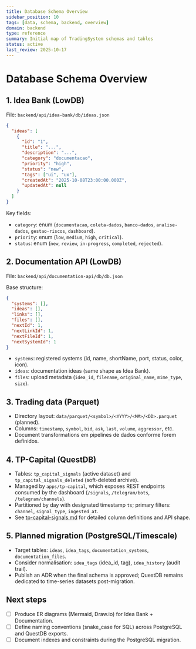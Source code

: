 ```yaml
---
title: Database Schema Overview
sidebar_position: 10
tags: [data, schema, backend, overview]
domain: backend
type: reference
summary: Initial map of TradingSystem schemas and tables
status: active
last_review: 2025-10-17
---
```


# Database Schema Overview

## 1. Idea Bank (LowDB)

File: `backend/api/idea-bank/db/ideas.json`

```json
{
  "ideas": [
    {
      "id": "1",
      "title": "...",
      "description": "...",
      "category": "documentacao",
      "priority": "high",
      "status": "new",
      "tags": ["ui", "ux"],
      "createdAt": "2025-10-08T23:00:00.000Z",
      "updatedAt": null
    }
  ]
}
```

Key fields:
- `category`: enum (`documentacao`, `coleta-dados`, `banco-dados`, `analise-dados`, `gestao-riscos`, `dashboard`).
- `priority`: enum (`low`, `medium`, `high`, `critical`).
- `status`: enum (`new`, `review`, `in-progress`, `completed`, `rejected`).

## 2. Documentation API (LowDB)

File: `backend/api/documentation-api/db/db.json`

Base structure:
```json
{
  "systems": [],
  "ideas": [],
  "links": [],
  "files": [],
  "nextId": 1,
  "nextLinkId": 1,
  "nextFileId": 1,
  "nextSystemId": 1
}
```

- `systems`: registered systems (id, name, shortName, port, status, color, icon).
- `ideas`: documentation ideas (same shape as Idea Bank).
- `files`: upload metadata (`idea_id`, `filename`, `original_name`, `mime_type`, `size`).

## 3. Trading data (Parquet)

- Directory layout: `data/parquet/<symbol>/<YYYY>/<MM>/<DD>.parquet` (planned).
- Columns: `timestamp`, `symbol`, `bid`, `ask`, `last`, `volume`, `aggressor`, etc.
- Document transformations em pipelines de dados conforme forem definidos.

## 4. TP-Capital (QuestDB)

- Tables: `tp_capital_signals` (active dataset) and `tp_capital_signals_deleted` (soft-deleted archive).
- Managed by `apps/tp-capital`, which exposes REST endpoints consumed by the dashboard (`/signals`, `/telegram/bots`, `/telegram/channels`).
- Partitioned by day with designated timestamp `ts`; primary filters: `channel`, `signal_type`, `ingested_at`.
- See [tp-capital-signals.md](tables/tp-capital-signals.md) for detailed column definitions and API shape.

## 5. Planned migration (PostgreSQL/Timescale)

- Target tables: `ideas`, `idea_tags`, `documentation_systems`, `documentation_files`.
- Consider normalisation: `idea_tags` (idea_id, tag), `idea_history` (audit trail).
- Publish an ADR when the final schema is approved; QuestDB remains dedicated to time-series datasets post-migration.

## Next steps

- [ ] Produce ER diagrams (Mermaid, Draw.io) for Idea Bank + Documentation.
- [ ] Define naming conventions (snake_case for SQL) across PostgreSQL and QuestDB exports.
- [ ] Document indexes and constraints during the PostgreSQL migration.
